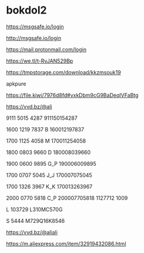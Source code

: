 # bokdol2
https://msgsafe.io/login

http://msgsafe.io/login

https://mail.protonmail.com/login


https://we.tl/t-RvJAN529Bp


https://tmpstorage.com/download/kkzmsouk19







apkpure

https://file.kiwi/7976d8fd#vxkDbm9cG9BaDeqIVFaBtg


https://vvd.bz/@ali


9111 5015 4287
911150154287

1600 1219 7837
B
160012197837

1700 1125 4058
M
170011254058

1800 0803 9660
D
180008039660

1900 0600 9895
G_P
190006009895

1700 0707 5045
J_J
170007075045

1700 1326 3967
K_K
170013263967

2000 0770 5818
C_P
200007705818
1127712
1009

L
103729
L310MC570G

S
5444
M729Q16K8546




https://vvd.bz/@aliali



https://m.aliexpress.com/item/32919432086.html


